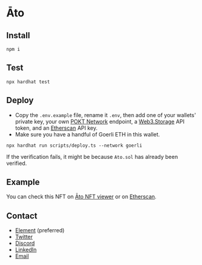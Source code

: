 # Āto

## Install

```shell
npm i
```

## Test

```shell
npx hardhat test
```

## Deploy

- Copy the `.env.example` file, rename it `.env`, then add one of your wallets' private key, your own [POKT Network](https://www.pokt.network/) endpoint, a [Web3.Storage](https://web3.storage/tokens/) API token, and an [Etherscan](https://etherscan.io/) API key.
- Make sure you have a handful of Goerli ETH in this wallet.

```
npx hardhat run scripts/deploy.ts --network goerli
```

If the verification fails, it might be because `Ato.sol` has already been verified.

## Example

You can check this NFT on [Āto NFT viewer](https://ato.network/Goerli/0x3ea641B80be5d4954DFc09F391f6652F8fa5F2b6/1) or on [Etherscan](https://goerli.etherscan.io/address/0x3ea641B80be5d4954DFc09F391f6652F8fa5F2b6#code).

## Contact

- [Element](https://matrix.to/#/@julienbrg:matrix.org) (preferred)
- [Twitter](https://twitter.com/julienbrg)
- [Discord](https://discord.gg/xw9dCeQ94Y)
- [LinkedIn](https://www.linkedin.com/in/julienberanger/)
- [Email](mailto:julien@strat.cc)
